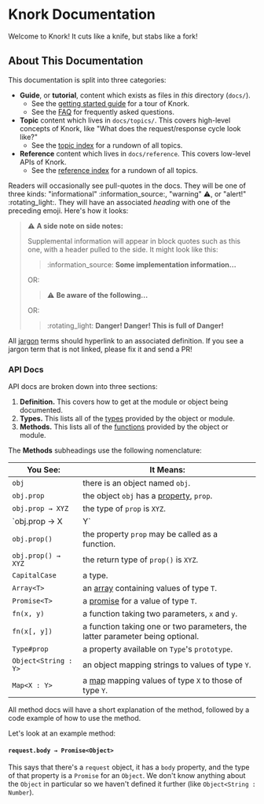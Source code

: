 # Knork Documentation

Welcome to Knork! It cuts like a knife, but stabs like a fork!

## About This Documentation

This documentation is split into three categories:

* **Guide**, or **tutorial**, content which exists as files in _this_ 
  directory (`docs/`).
  * See the [getting started guide][guide-getting-started] for a tour of Knork.
  * See the [FAQ][guide-faq] for frequently asked questions.
* **Topic** content which lives in `docs/topics/`. This covers high-level
  concepts of Knork, like "What does the request/response cycle look like?"
  * See the [topic index][topic-index] for a rundown of all topics.
* **Reference** content which lives in `docs/reference`. This covers low-level
  APIs of Knork.
  * See the [reference index][ref-index] for a rundown of all topics.

Readers will occasionally see pull-quotes in the docs. They will be one of
three kinds: "informational" :information\_source:, "warning" :warning:, or
"alert!" :rotating\_light:. They will have an associated _heading_ with one
of the preceding emoji. Here's how it looks:

> :warning: **A side note on side notes:**
>
> Supplemental information will appear in block quotes such as this one, with
> a header pulled to the side. It might look like this:
>
> > :information\_source: **Some implementation information...**
>
> OR:
>
> > :warning: **Be aware of the following...**
>
> OR:
>
> > :rotating\_light: **Danger! Danger! This is full of Danger!**

All [jargon][def-jargon] terms should hyperlink to an associated definition. If
you see a jargon term that is not linked, please fix it and send a PR!

### API Docs

API docs are broken down into three sections:

1. **Definition.** This covers how to get at the module or object being
   documented.
2. **Types.** This lists all of the [types][def-types] provided by the object
   or module.
3. **Methods.** This lists all of the [functions][def-functions] provided by
   the object or module.

The **Methods** subheadings use the following nomenclature:

| **You See:**         | **It Means:**                                                                 |
| -------------------- | ----------------------------------------------------------------------------- |
| `obj`                | there is an object named `obj`.                                               |
| `obj.prop`           | the object `obj` has a [property][def-property], `prop`.                      |
| `obj.prop → XYZ`     | the type of `prop` is `XYZ`.                                                  |
| `obj.prop → X | Y`   | the type of `prop` is _either_ `X` **or** `Y`.                                |
| `obj.prop()`         | the property `prop` may be called as a function.                              |
| `obj.prop() → XYZ`   | the return type of `prop()` is `XYZ`.                                         |
| `CapitalCase`        | a type.                                                                       |
| `Array<T>`           | an [array][def-array] containing values of type `T`.                          |
| `Promise<T>`         | a [promise][def-promise] for a value of type `T`.                             |
| `fn(x, y)`           | a function taking two parameters, `x` and `y`.                                |
| `fn(x[, y])`         | a function taking one or two parameters, the latter parameter being optional. |
| `Type#prop`          | a property available on `Type`'s `prototype`.                                 |
| `Object<String : Y>` | an object mapping strings to values of type `Y`.                              |
| `Map<X : Y>`         | a [map][def-map] mapping values of type `X` to those of type `Y`.             |

All method docs will have a short explanation of the method, followed by a code
example of how to use the method.

Let's look at an example method:

#### `request.body → Promise<Object>`

This says that there's a `request` object, it has a `body` property, and the
type of that property is a `Promise` for an `Object`. We don't know anything
about the `Object` in particular so we haven't defined it further (like
`Object<String : Number`).

[def-jargon]: https://en.wikipedia.org/wiki/Jargon
[guide-getting-started]: ./getting-started.md
[guide-faq]: ./faq.md
[topic-index]: ./topics/README.md
[ref-index]: ./reference
[def-types]: https://developer.mozilla.org/en-US/docs/Web/JavaScript/Data_structures
[def-functions]: https://developer.mozilla.org/en-US/docs/Web/JavaScript/Reference/Global_Objects/Function
[def-property]: https://developer.mozilla.org/en-US/docs/Web/JavaScript/Data_structures#Properties
[def-array]: https://developer.mozilla.org/en-US/docs/Web/JavaScript/Reference/Global_Objects/Array
[def-promise]: https://developer.mozilla.org/en-US/docs/Web/JavaScript/Reference/Global_Objects/Promise
[def-map]: https://developer.mozilla.org/en-US/docs/Web/JavaScript/Reference/Global_Objects/Map
